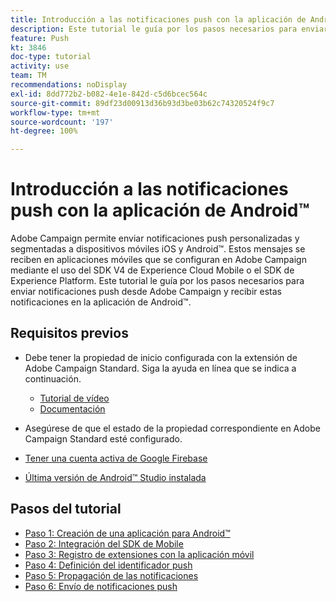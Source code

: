 ```yaml
---
title: Introducción a las notificaciones push con la aplicación de Android™
description: Este tutorial le guía por los pasos necesarios para enviar notificaciones push desde Adobe Campaign y recibir estas notificaciones en la aplicación de Android™.
feature: Push
kt: 3846
doc-type: tutorial
activity: use
team: TM
recommendations: noDisplay
exl-id: 8dd772b2-b082-4e1e-842d-c5d6bcec564c
source-git-commit: 89df23d00913d36b93d3be03b62c74320524f9c7
workflow-type: tm+mt
source-wordcount: '197'
ht-degree: 100%

---
```


# Introducción a las notificaciones push con la aplicación de Android™

Adobe Campaign permite enviar notificaciones push personalizadas y segmentadas a dispositivos móviles iOS y Android™.
Estos mensajes se reciben en aplicaciones móviles que se configuran en Adobe Campaign mediante el uso del SDK V4 de Experience Cloud Mobile o el SDK de Experience Platform.
Este tutorial le guía por los pasos necesarios para enviar notificaciones push desde Adobe Campaign y recibir estas notificaciones en la aplicación de Android™.

## Requisitos previos

* Debe tener la propiedad de inicio configurada con la extensión de Adobe Campaign Standard. Siga la ayuda en línea que se indica a continuación.
   * [Tutorial de vídeo](https://video.tv.adobe.com/v/26224?quality=12&learn=on)
   * [Documentación](https://experienceleague.adobe.com/docs/campaign-standard-learn/tutorials/communication-channels/mobile/configure-mobile-apps-using-aep-sdk.html?lang=es)

* Asegúrese de que el estado de la propiedad correspondiente en Adobe Campaign Standard esté configurado.
* [Tener una cuenta activa de Google Firebase](https://firebase.google.com)
* [Última versión de Android™ Studio instalada](https://developer.android.com/studio)

## Pasos del tutorial

* [Paso 1: Creación de una aplicación para Android™](/help/tutorial-push-notifications-android/create-android-app.md)
* [Paso 2: Integración del SDK de Mobile](/help/tutorial-push-notifications-android/integrating-with-mobile-sdk.md)
* [Paso 3: Registro de extensiones con la aplicación móvil](/help/tutorial-push-notifications-android/register-mobile-extensions.md)
* [Paso 4: Definición del identificador push](/help/tutorial-push-notifications-android/set-push-identifier.md)
* [Paso 5: Propagación de las notificaciones](/help/tutorial-push-notifications-android/propagate-notification.md)
* [Paso 6: Envío de notificaciones push](/help/tutorial-push-notifications-android/send-push-notification.md)
